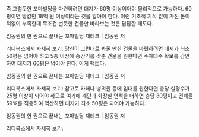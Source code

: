 즉 그럴듯한 꼬마빌딩을 마련하려면 대지가 60평 이상이어야 물리적으로 가능하다. 60평이면 땅값만 18억 원 이상이라는 것을 알아야 한다. 이런 기초적 지식 없이 가진 돈이 턱없이 부족한데 무조건 번듯한 건물만 바라보는 것은 답답한 태도다.

임동권의 한 권으로 끝내는 꼬마빌딩 재테크 | 임동권 저

리디북스에서 자세히 보기:
당신이 그런대로 봐줄 만한 건물을 마련하려면 대지가 최소 50평은 넘어야 하고 5층 이상에 승강기를 갖춘 건물을 원한다면 주차대수 확보를 감안하여 대지가 60평은 넘어야 한다. 이게 팩트다.

임동권의 한 권으로 끝내는 꼬마빌딩 재테크 | 임동권 저

리디북스에서 자세히 보기:
참고로 카페나 병의원 등에 임대를 원한다면 층당 실평수가 25평 이상이 되어야 하므로 여기에 계단과 화장실 면적을 더하면 층당 30평이고 건폐율 59%를 적용하여 역산하면 대지가 최소 50평은 되어야 가능하다.

임동권의 한 권으로 끝내는 꼬마빌딩 재테크 | 임동권 저

리디북스에서 자세히 보기: